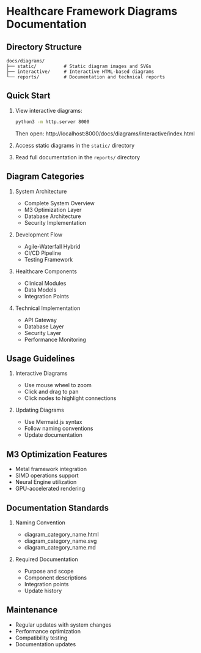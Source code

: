 # Healthcare Framework Diagrams Documentation

## Directory Structure

```
docs/diagrams/
├── static/          # Static diagram images and SVGs
├── interactive/     # Interactive HTML-based diagrams
└── reports/         # Documentation and technical reports
```

## Quick Start

1. View interactive diagrams:
   ```bash
   python3 -m http.server 8000
   ```
   Then open: http://localhost:8000/docs/diagrams/interactive/index.html

2. Access static diagrams in the `static/` directory
3. Read full documentation in the `reports/` directory

## Diagram Categories

1. System Architecture
   - Complete System Overview
   - M3 Optimization Layer
   - Database Architecture
   - Security Implementation

2. Development Flow
   - Agile-Waterfall Hybrid
   - CI/CD Pipeline
   - Testing Framework

3. Healthcare Components
   - Clinical Modules
   - Data Models
   - Integration Points

4. Technical Implementation
   - API Gateway
   - Database Layer
   - Security Layer
   - Performance Monitoring

## Usage Guidelines

1. Interactive Diagrams
   - Use mouse wheel to zoom
   - Click and drag to pan
   - Click nodes to highlight connections

2. Updating Diagrams
   - Use Mermaid.js syntax
   - Follow naming conventions
   - Update documentation

## M3 Optimization Features

- Metal framework integration
- SIMD operations support
- Neural Engine utilization
- GPU-accelerated rendering

## Documentation Standards

1. Naming Convention
   - diagram_category_name.html
   - diagram_category_name.svg
   - diagram_category_name.md

2. Required Documentation
   - Purpose and scope
   - Component descriptions
   - Integration points
   - Update history

## Maintenance

- Regular updates with system changes
- Performance optimization
- Compatibility testing
- Documentation updates
